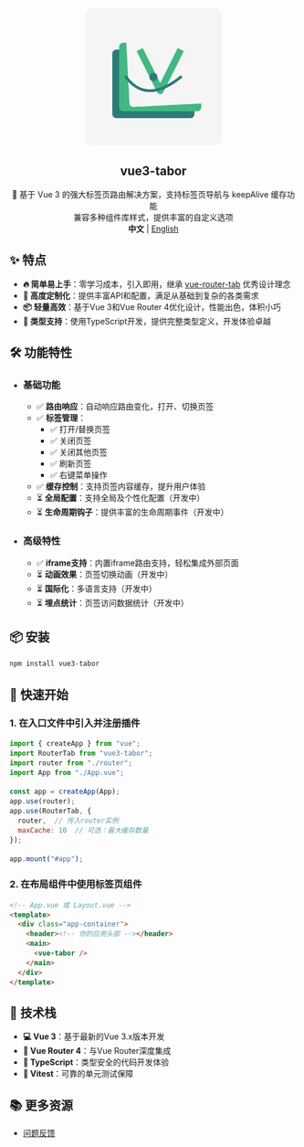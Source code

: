 <div align="center">
    <div align="center"><img src="/assets/vue-tabor-logo.svg" width=240 /></div>
    <h2 align="center">vue3-tabor</h2>
    <div align="center">🚀 基于 Vue 3 的强大标签页路由解决方案，支持标签页导航与 keepAlive 缓存功能</div>
    <div align="center">兼容多种组件库样式，提供丰富的自定义选项</div>
    <div align="center"><strong>中文</strong> | <a href="README.en.md">English</a></div>
</div>

## ✨ 特点

- **🔥 简单易上手**：零学习成本，引入即用，继承 [vue-router-tab](https://bhuh12.github.io/vue-router-tab/zh/) 优秀设计理念
- **🎨 高度定制化**：提供丰富API和配置，满足从基础到复杂的各类需求
- **📦 轻量高效**：基于Vue 3和Vue Router 4优化设计，性能出色，体积小巧
- **💪 类型支持**：使用TypeScript开发，提供完整类型定义，开发体验卓越

## 🛠️ 功能特性

- ### 基础功能
  - ✅ **路由响应**：自动响应路由变化，打开、切换页签
  - ✅ **标签管理**：
    - ✅ 打开/替换页签
    - ✅ 关闭页签
    - ✅ 关闭其他页签
    - ✅ 刷新页签
    - ✅ 右键菜单操作
  - ✅ **缓存控制**：支持页签内容缓存，提升用户体验
  - ⏳ **全局配置**：支持全局及个性化配置（开发中）
  - ⏳ **生命周期钩子**：提供丰富的生命周期事件（开发中）
  
- ### 高级特性
  - ✅ **iframe支持**：内置iframe路由支持，轻松集成外部页面
  - ⏳ **动画效果**：页签切换动画（开发中）
  - ⏳ **国际化**：多语言支持（开发中）
  - ⏳ **埋点统计**：页签访问数据统计（开发中）

## 📦 安装

```bash
npm install vue3-tabor
```

## 🚀 快速开始

### 1. 在入口文件中引入并注册插件

```js
import { createApp } from "vue";
import RouterTab from "vue3-tabor";
import router from "./router";
import App from "./App.vue";

const app = createApp(App);
app.use(router);
app.use(RouterTab, { 
  router,  // 传入router实例
  maxCache: 10  // 可选：最大缓存数量
});

app.mount("#app");
```

### 2. 在布局组件中使用标签页组件

```html
<!-- App.vue 或 Layout.vue -->
<template>
  <div class="app-container">
    <header><!-- 你的应用头部 --></header>
    <main>
      <vue-tabor />
    </main>
  </div>
</template>
```

## 🔧 技术栈

- **💻 Vue 3**：基于最新的Vue 3.x版本开发
- **🔄 Vue Router 4**：与Vue Router深度集成
- **💪 TypeScript**：类型安全的代码开发体验
- **👬 Vitest**：可靠的单元测试保障

## 📚 更多资源

- [问题反馈](https://github.com/daylenjeez/vue3-tabor/issues)
